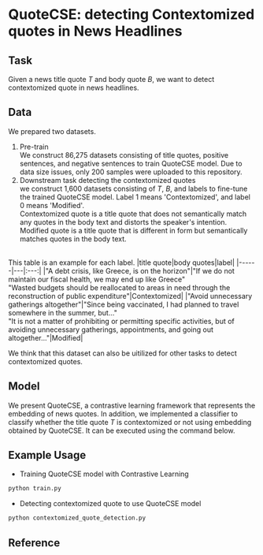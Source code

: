 # QuoteCSE: detecting Contextomized quotes in News Headlines

## Task
Given a news title quote *T* and body quote *B*, we want to detect contextomized quote in news headlines.

## Data
We prepared two datasets.
1. Pre-train<br/>
We construct 86,275 datasets consisting of title quotes, positive sentences, and negative sentences to train QuoteCSE model. Due to data size issues, only 200 samples were uploaded to this repository. 
2. Downstream task detecting the contextomized quotes
<br/>we construct 1,600 datasets consisting of *T*, *B*, and labels to fine-tune the trained QuoteCSE model. Label 1 means 'Contextomized', and label 0 means 'Modified'.<br/>
Contextomized quote is a title quote that does not semantically match any quotes in the body text and distorts the speaker's intention.
Modified quote is a title quote that is different in form but semantically matches quotes in the body text.

<br/> This table is an example for each label.
|title quote|body quotes|label|
|------|---|:---:|
|"A debt crisis, like Greece, is on the horizon"|"If we do not maintain our fiscal health, we may end up like Greece" <br/> "Wasted budgets should be reallocated to areas in need through the reconstruction of public expenditure"|Contextomized|
|"Avoid unnecessary gatherings altogether"|"Since being vaccinated, I had planned to travel somewhere in the summer, but..." <br/> "It is not a matter of prohibiting or permitting specific activities, but of avoiding unnecessary gatherings, appointments, and going out altogether..."|Modified|

We think that this dataset can also be uitilized for other tasks to detect contextomized quotes.


## Model
We present QuoteCSE, a contrastive learning framework that represents the embedding of news quotes. In addition, we implemented a classifier to classify whether the title quote *T* is contextomized or not using embedding obtained by QuoteCSE. It can be executed using the command below.


## Example Usage
- Training QuoteCSE model with Contrastive Learning
```python
python train.py 
```

- Detecting contextomized quote to use QuoteCSE model
```python
python contextomized_quote_detection.py 
```


## Reference


